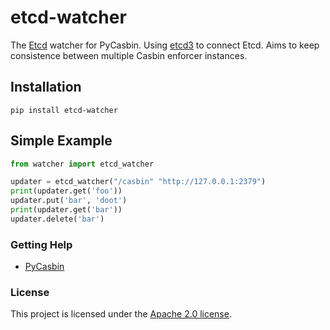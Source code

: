 # etcd-watcher
The [Etcd](https://github.com/etcd-io/etcd) watcher for PyCasbin. Using [etcd3](https://pypi.org/project/etcd3/) to connect Etcd.
Aims to keep consistence between multiple Casbin enforcer instances.

## Installation

```
pip install etcd-watcher
```

## Simple Example

```python
from watcher import etcd_watcher

updater = etcd_watcher("/casbin" "http://127.0.0.1:2379")
print(updater.get('foo'))
updater.put('bar', 'doot')
print(updater.get('bar'))
updater.delete('bar')

```


### Getting Help

- [PyCasbin](https://github.com/casbin/pycasbin)

### License

This project is licensed under the [Apache 2.0 license](LICENSE).
